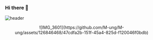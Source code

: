 ### Hi there 👋
![header](https://capsule-render.vercel.app/api?type=wave&color=auto&height=300&section=header&text=capsule%20render&fontSize=90)
<div align="center">
![IMG_3601](https://github.com/M-ung/M-ung/assets/126846468/47cdfa2b-151f-45a4-825d-f120046f0bdb)
</div>

